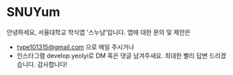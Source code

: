 # SNUYum
안녕하세요, 서울대학교 학식앱 '스누냠'입니다.
앱에 대한 문의 및 제안은 
- type101315@gmail.com 으로 메일 주시거나
- 인스타그램 develop.yeolyi로 DM 혹은 댓글 남겨주새요.
최대한 빨리 답변 드리겠습니다.
감사합니다!

